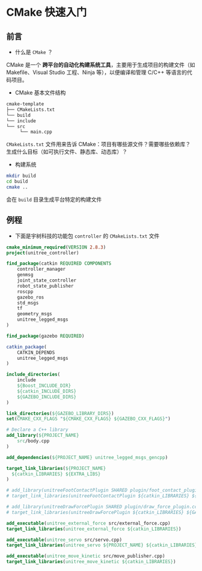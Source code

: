 # CMake 快速入门

## 前言

- 什么是 `CMake` ？

CMake 是一个 **跨平台的自动化构建系统工具**，主要用于生成项目的构建文件（如 Makefile、Visual Studio 工程、Ninja 等），以便编译和管理 C/C++ 等语言的代码项目。

- CMake 基本文件结构

```bash
cmake-template
├── CMakeLists.txt
└── build
└── include
└── src
     └── main.cpp
```

 `CMakeLists.txt` 文件用来告诉 CMake：项目有哪些源文件？需要哪些依赖库？生成什么目标（如可执行文件、静态库、动态库）？

- 构建系统

```bash
mkdir build
cd build
cmake ..
```

会在 `build` 目录生成平台特定的构建文件

## 例程

- 下面是宇树科技的功能包 `controller` 的 `CMakeLists.txt` 文件

```cmake
cmake_minimum_required(VERSION 2.8.3)
project(unitree_controller)

find_package(catkin REQUIRED COMPONENTS
    controller_manager
    genmsg
    joint_state_controller
    robot_state_publisher
    roscpp
    gazebo_ros
    std_msgs
    tf
    geometry_msgs
    unitree_legged_msgs
)

find_package(gazebo REQUIRED)

catkin_package(
    CATKIN_DEPENDS 
    unitree_legged_msgs 
)

include_directories(
    include
    ${Boost_INCLUDE_DIR}
    ${catkin_INCLUDE_DIRS}
    ${GAZEBO_INCLUDE_DIRS}
)

link_directories(${GAZEBO_LIBRARY_DIRS})
set(CMAKE_CXX_FLAGS "${CMAKE_CXX_FLAGS} ${GAZEBO_CXX_FLAGS}")

# Declare a C++ library
add_library(${PROJECT_NAME}
    src/body.cpp 
)

add_dependencies(${PROJECT_NAME} unitree_legged_msgs_gencpp)

target_link_libraries(${PROJECT_NAME}
  ${catkin_LIBRARIES} ${EXTRA_LIBS}
)

# add_library(unitreeFootContactPlugin SHARED plugin/foot_contact_plugin.cc)
# target_link_libraries(unitreeFootContactPlugin ${catkin_LIBRARIES} ${GAZEBO_LIBRARIES})

# add_library(unitreeDrawForcePlugin SHARED plugin/draw_force_plugin.cc)
# target_link_libraries(unitreeDrawForcePlugin ${catkin_LIBRARIES} ${GAZEBO_LIBRARIES})

add_executable(unitree_external_force src/external_force.cpp)
target_link_libraries(unitree_external_force ${catkin_LIBRARIES})

add_executable(unitree_servo src/servo.cpp)
target_link_libraries(unitree_servo ${PROJECT_NAME} ${catkin_LIBRARIES})

add_executable(unitree_move_kinetic src/move_publisher.cpp)
target_link_libraries(unitree_move_kinetic ${catkin_LIBRARIES})
```

